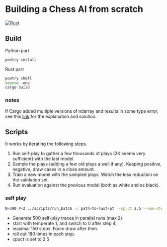 # Building a Chess AI from scratch

[![Rust](https://github.com/pierric/smart-chess-rust/actions/workflows/rust.yml/badge.svg)](https://github.com/pierric/smart-chess-rust/actions/workflows/rust.yml)

## Build

Python part

```bash
poetry install
```

Rust part

```bash
poetry shell
source .env
cargo build
```

### notes

If Cargo added multiple versions of ndarray and results in some type error, see this
[link](https://github.com/PyO3/rust-numpy?tab=readme-ov-file#dependency-on-ndarray)
for the explanation and solution.

## Scripts

It works by iterating the following steps.

1. Run self-play to gather a few thousands of plays (2K seems very sufficient) with the last model.
2. Sample the plays (adding a few old plays a well if any). Keeping positive, negative, draw cases in a close amount.
3. Train a new model with the sampled plays. Watch the loss reduction on the validation set.
4. Run evaluation against the previous model (both as white and as black).

### self play

```bash
N=500 P=2 ../scripts/run_batch -c path-to-last-pt --cpuct 2.5 --num-steps 150 --rollout-num 180 --temperature-switch 4 --temperature 0
```

- Generate 500 self-play traces in parallel runs (max 2)
- start with temperate 1, and switch to 0 after step 4.
- maximal 150 steps. Force draw after then.
- roll out 180 times in each step.
- cpuct is set to 2.5
